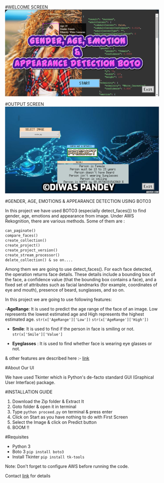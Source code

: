 #WELCOME SCREEN
![](Screenshot_from_2020-09-30_15-24-56.png)

#OUTPUT SCREEN
![](Screenshot_from_2020-10-01_13-11-35.png)

#GENDER, AGE, EMOTIONS & APPEARANCE DETECTION USING BOTO3

In this project we have used BOTO3 (especially detect_faces()) to find gender, age, emotions and appearance from image. Under AWS Rekognition, there are various methods. Some of them are :

    can_paginate()
    compare_faces()
    create_collection()
    create_project()
    create_project_version()
    create_stream_processor()
    delete_collection() & so on....

Among them we are going to use detect_faces(). For each face detected, the operation returns face details. These details include a bounding box of the face, a confidence value (that the bounding box contains a face), and a fixed set of attributes such as facial landmarks (for example, coordinates of eye and mouth), presence of beard, sunglasses, and so on.

In this project we are going to use following features:

-**AgeRange**: It is used to predict the age range of the face of an image. Low represents the lowest estimated age and High represents the highest estimated age.
`str(x['AgeRange']['Low'])` `str(x['AgeRange']['High'])`

- **Smile**: It is used to find if the person in face is smiling or not. `str(x['Smile']['Value']`

- **Eyeglasses** : It is used to find whether face is wearing eye glasses or not.

& other features are described here :- [ link](https://boto3.amazonaws.com/v1/documentation/api/latest/reference/services/rekognition.html#Rekognition.Client.detect_faces)

#About Our UI

We have used Tkinter which is Python's de-facto standard GUI (Graphical User Interface) package. 

#INSTALLATION GUIDE
1. Download the Zip folder & Extract It
2. Goto folder & open it in terminal
3. Type `python proceed.py` on terminal & press enter
4. Click on Start as you have nothing to do with First Screen 
5. Select the Image & click on Predict button 
6. BOOM !! 

#Requisites
- Python 3
- Boto 3 `pip install boto3`
- Install Tkinter `pip install tk-tools`

Note: Don't forget to configure AWS before running the code.

Contact [link](https://aihubprojects.com) for details
